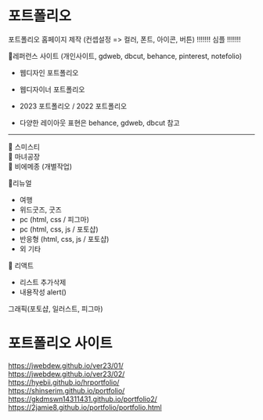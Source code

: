 # 포트폴리오

포트폴리오 홈페이지 제작
(컨셉설정 => 컬러, 폰트, 아이콘, 버튼)
!!!!!!! 심플 !!!!!!!

📢레퍼런스 사이트 (개인사이트, gdweb, dbcut, behance, pinterest, notefolio)
- 웹디자인 포트폴리오
- 웹디자이너 포트폴리오 
- 2023 포트폴리오 / 2022 포트폴리오

- 다양한 레이아웃 표현은 behance, gdweb,  dbcut 참고
-----------------------------------------------------------------------------
📢 스미스티<br />
📢 마녀공장<br />
📢 비에메종 (개별작업)

📢리뉴얼
- 여행
- 위드굿즈, 굿즈 
- pc (html, css / 피그마)
- pc (html, css, js / 포토샵)
- 반응형 (html, css, js / 포토샵)
- 외 기타

📢 리액트 
- 리스트 추가삭제
- 내용작성 alert()

그래픽(포토샵, 일러스트, 피그마)

# 포트폴리오 사이트 

https://jwebdew.github.io/ver23/01/<br />
https://jwebdew.github.io/ver23/02/<br />
https://hyebii.github.io/hrportfolio/<br />
https://shinserim.github.io/portfolio/<br />
https://gkdmswn14311431.github.io/portfolio2/<br />
https://2jamie8.github.io/portfolio/portfolio.html




